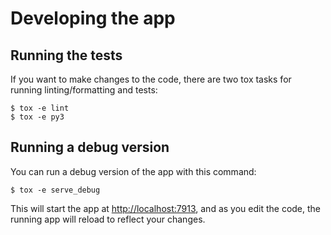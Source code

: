 # Developing the app

## Running the tests

If you want to make changes to the code, there are two tox tasks for running linting/formatting and tests:

```console
$ tox -e lint
$ tox -e py3
```

## Running a debug version

You can run a debug version of the app with this command:

```console
$ tox -e serve_debug
```

This will start the app at <http://localhost:7913>, and as you edit the code, the running app will reload to reflect your changes.
